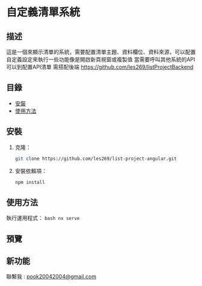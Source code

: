 # 自定義清單系統

## 描述

這是一個來顯示清單的系統，需要配置清單主題、資料欄位、資料來源，可以配置自定義設定來執行一些功能像是開啟新頁視窗或複製值
當需要呼叫其他系統的API可以到配置API清單
需搭配後端 https://github.com/les269/listProjectBackend

## 目錄

- [安裝](#安裝)
- [使用方法](#使用方法)

## 安裝

1. 克隆：
   ```bash
   git clone https://github.com/les269/list-project-angular.git
   ```
2. 安裝依賴項：
   ```bash
   npm install
   ```

## 使用方法

執行運用程式：
`bash
    nx serve
    `

## 預覽

## 新功能

聯繫我 : pook20042004@gmail.com
